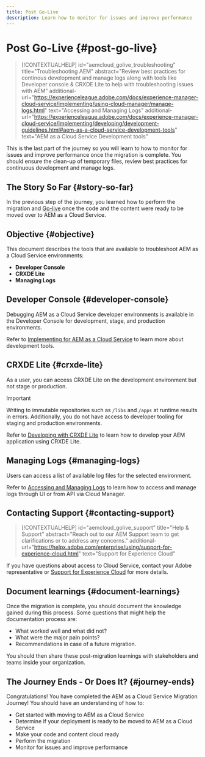 ```yaml
---
title: Post Go-Live
description: Learn how to monitor for issues and improve performance
---
```


# Post Go-Live {#post-go-live}

>[!CONTEXTUALHELP]
>id="aemcloud_golive_troubleshooting"
>title="Troubleshooting AEM"
>abstract="Review best practices for continous development and manage logs along with tools like Developer console & CRXDE Lite to help with troubleshooting issues with AEM"
>additional-url="https://experienceleague.adobe.com/docs/experience-manager-cloud-service/implementing/using-cloud-manager/manage-logs.html" text="Accessing and Managing Logs"
>additional-url="https://experienceleague.adobe.com/docs/experience-manager-cloud-service/implementing/developing/development-guidelines.html#aem-as-a-cloud-service-development-tools" text="AEM as a Cloud Service Development tools"

This is the last part of the journey so you will learn to how to monitor for issues and improve performance once the migration is complete. You should ensure the clean-up of temporary files, review best practices for continuous development and manage logs.

## The Story So Far {#story-so-far}

In the previous step of the journey, you learned how to perform the migration and [Go-live](/help/journey-migration/go-live.md) once the code and the content were ready to be moved over to AEM as a Cloud Service.

## Objective {#objective}

This document describes the tools that are available to troubleshoot AEM as a Cloud Service environments:

* **Developer Console**
* **CRXDE Lite**
* **Managing Logs**

## Developer Console {#developer-console}

Debugging AEM as a Cloud Service developer environments is available in the Developer Console for development, stage, and production environments.

Refer to [Implementing for AEM as a Cloud Service](/help/implementing/developing/introduction/development-guidelines.md#aem-as-a-cloud-service-development-tools) to learn more about development tools.

## CRXDE Lite {#crxde-lite}

As a user, you can access CRXDE Lite on the development environment but not stage or production. 
  
>[!IMPORTANT]
>Writing to immutable repositories such as `/libs` and `/apps` at runtime results in errors. Additionally, you do not have access to developer tooling for staging and production environments.

Refer to [Developing with CRXDE Lite](/help/implementing/developing/tools/crxde.md) to learn how to develop your AEM application using CRXDE Lite.

## Managing Logs {#managing-logs}

Users can access a list of available log files for the selected environment.
  
Refer to [Accessing and Managing Logs](/help/implementing/cloud-manager/manage-logs.md) to learn how to access and manage logs through UI or from API via Cloud Manager.

## Contacting Support {#contacting-support}

>[!CONTEXTUALHELP]
>id="aemcloud_golive_support"
>title="Help & Support"
>abstract="Reach out to our AEM Support team to get clarifications or to address any concerns."
>additional-url="https://helpx.adobe.com/enterprise/using/support-for-experience-cloud.html" text="Support for Experience Cloud"

If you have questions about access to Cloud Service, contact your Adobe representative or [Support for Experience Cloud](https://helpx.adobe.com/enterprise/using/support-for-experience-cloud.html) for more details.

## Document learnings {#document-learnings}

Once the migration is complete, you should document the knowledge gained during this process. Some questions that might help the documentation process are:

* What worked well and what did not?
* What were the major pain points?
* Recommendations in case of a future migration.

You should then share these post-migration learnings with stakeholders and teams inside your organization.

## The Journey Ends - Or Does It? {#journey-ends}

Congratulations! You have completed the AEM as a Cloud Service Migration Journey! You should have an understanding of how to:

* Get started with moving to AEM as a Cloud Service
* Determine if your deployment is ready to be moved to AEM as a Cloud Service
* Make your code and content cloud ready
* Perform the migration
* Monitor for issues and improve performance
